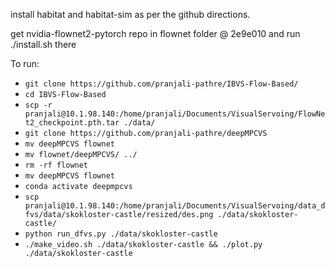 install habitat and habitat-sim as per the github directions.

get nvidia-flownet2-pytorch repo in flownet folder @ 2e9e010
and run ./install.sh there

To run:
* `git clone https://github.com/pranjali-pathre/IBVS-Flow-Based/`
* `cd IBVS-Flow-Based`
* `scp -r pranjali@10.1.98.140:/home/pranjali/Documents/VisualServoing/FlowNet2_checkpoint.pth.tar ./data/`
* `git clone https://github.com/pranjali-pathre/deepMPCVS`
* `mv deepMPCVS flownet`
* `mv flownet/deepMPCVS/ ../`
* `rm -rf flownet`
* `mv deepMPCVS flownet`
* `conda activate deepmpcvs`
* `scp pranjali@10.1.98.140:/home/pranjali/Documents/VisualServoing/data_dfvs/data/skokloster-castle/resized/des.png ./data/skokloster-castle/`
* `python run_dfvs.py ./data/skokloster-castle`
* `./make_video.sh ./data/skokloster-castle && ./plot.py ./data/skokloster-castle` 
